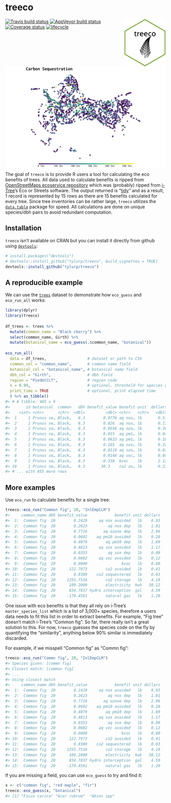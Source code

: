 treeco
================

<!-- README.md is generated from README.Rmd. Please edit that file -->

<img src="man/figures/logo.png" align="right" width=130 height=150/>

[![Travis build
status](https://travis-ci.org/tyluRp/treeco.svg?branch=master)](https://travis-ci.org/tyluRp/treeco)
[![AppVeyor build
status](https://ci.appveyor.com/api/projects/status/github/tyluRp/treeco?branch=master&svg=true)](https://ci.appveyor.com/project/tyluRp/treeco)
[![Coverage
status](https://codecov.io/gh/tyluRp/treeco/branch/master/graph/badge.svg)](https://codecov.io/github/tyluRp/treeco?branch=master)
[![lifecycle](https://img.shields.io/badge/lifecycle-experimental-orange.svg)](https://www.tidyverse.org/lifecycle/#experimental)

<img src="man/figures/co2_plot.png" align="center"/>

The goal of `treeco` is to provide R users a tool for calculating the
eco benefits of trees. All data used to calculate benefits is ripped
from [OpenStreetMaps ecoservice
repository](https://github.com/OpenTreeMap/otm-ecoservice) which was
(probably) ripped from [i-Tree](https://www.itreetools.org/)’s Eco or
Streets software. The output returned is
“[tidy](https://www.jstatsoft.org/article/view/v059i10)” and as a
result, 1 record is represented by 15 rows as there are 15 benefits
calculated for every tree. Since tree inventories can be rather large,
`treeco` utilizes the
[`data.table`](https://github.com/Rdatatable/data.table) package for
speed. All calculations are done on unique species/dbh pairs to avoid
redundant computation.

## Installation

`treeco` isn’t available on CRAN but you can install it directly from
github using [`devtools`](https://github.com/r-lib/devtools):

``` r
# install.packages("devtools")
# devtools::install_github("tylurp/treeco", build_vignettes = TRUE)
devtools::install_github("tylurp/treeco")
```

## A reproducible example

We can use the
[`trees`](https://stat.ethz.ch/R-manual/R-patched/library/datasets/html/trees.html)
dataset to demonstrate how `eco_guess` and `eco_run_all` works:

``` r
library(dplyr)
library(treeco)

df_trees <- trees %>% 
  mutate(common_name = "Black cherry") %>% 
  select(common_name, Girth) %>% 
  mutate(botanical_name = eco_guess(.$common_name, "botanical"))

eco_run_all(
  data = df_trees,                  # dataset or path to CSV
  common_col = "common_name",       # common name field
  botanical_col = "botanical_name", # botanical name field
  dbh_col = "Girth",                # dbh field
  region = "PiedmtCLT",             # region code
  n = 0.99,                         # optional, threshold for species guessing
  print_time = TRUE                 # optional, print elapsed time
  ) %>% as_tibble()
#> # A tibble: 465 x 9
#>       id botanical  common   dbh benefit_value benefit unit  dollars rn   
#>    <int> <chr>      <chr>  <dbl>         <dbl> <chr>   <chr>   <dbl> <chr>
#>  1     1 Prunus se… Black…   8.3        0.0776 aq nox… lb       0.51 1    
#>  2     1 Prunus se… Black…   8.3        0.026  aq nox… lb       0.17 1    
#>  3     1 Prunus se… Black…   8.3        0.0556 aq ozo… lb       0.36 1    
#>  4     1 Prunus se… Black…   8.3        0.015  aq pm1… lb       0.04 1    
#>  5     1 Prunus se… Black…   8.3        0.0633 aq pm1… lb       0.16 1    
#>  6     1 Prunus se… Black…   8.3        0.165  aq sox… lb       0.32 1    
#>  7     1 Prunus se… Black…   8.3        0.0119 aq sox… lb       0.02 1    
#>  8     1 Prunus se… Black…   8.3        0.0146 aq voc… lb       0.09 1    
#>  9     1 Prunus se… Black…   8.3       -0.338  bvoc    lb       2.12 1    
#> 10     1 Prunus se… Black…   8.3       30.3    co2 av… lb       0.23 1    
#> # ... with 455 more rows
```

## More examples

Use `eco_run` to calculate benefits for a single tree:

``` r
treeco::eco_run("Common fig", 20, "InlEmpCLM")
#>     common_name dbh benefit_value            benefit unit dollars
#>  1:  Common fig  20        0.2429     aq nox avoided   lb    0.93
#>  2:  Common fig  20        0.2623         aq nox dep   lb    1.01
#>  3:  Common fig  20        0.7716       aq ozone dep   lb    2.96
#>  4:  Common fig  20        0.0602    aq pm10 avoided   lb    0.28
#>  5:  Common fig  20        0.4079        aq pm10 dep   lb    1.89
#>  6:  Common fig  20        0.4813     aq sox avoided   lb    1.17
#>  7:  Common fig  20        0.0353         aq sox dep   lb    0.09
#>  8:  Common fig  20        0.0602     aq voc avoided   lb    0.12
#>  9:  Common fig  20        0.0000               bvoc   lb    0.00
#> 10:  Common fig  20      122.7973        co2 avoided   lb    0.41
#> 11:  Common fig  20        9.0389    co2 sequestered   lb    0.03
#> 12:  Common fig  20     1255.7516        co2 storage   lb    4.19
#> 13:  Common fig  20      189.2000        electricity  kwh   38.12
#> 14:  Common fig  20      834.7837 hydro interception  gal    4.59
#> 15:  Common fig  20     -179.4561        natural gas   lb    1.20
```

One issue with eco benefits is that they all rely on i-Tree’s
`master_species_list` which is a list of 3,000+ species, therefore a
users data needs to fit this list in order to extract benefits. For
example, “Fig tree” doesn’t match i-Tree’s “Common fig”. So far, there
really isn’t a great solution to this. For now, `treeco` guesses the
species code on the fly by quantifying the “similarity”, anything below
90% similar is immediately discarded.

For example, if we misspell “Common fig” as “Commn fig”:

``` r
treeco::eco_run("Commn fig", 20, "InlEmpCLM")
#> Species given: [commn fig]
#> Closest match: [common fig]
#> ...
#> Using closest match
#>     common_name dbh benefit_value            benefit unit dollars
#>  1:  Common fig  20        0.2429     aq nox avoided   lb    0.93
#>  2:  Common fig  20        0.2623         aq nox dep   lb    1.01
#>  3:  Common fig  20        0.7716       aq ozone dep   lb    2.96
#>  4:  Common fig  20        0.0602    aq pm10 avoided   lb    0.28
#>  5:  Common fig  20        0.4079        aq pm10 dep   lb    1.89
#>  6:  Common fig  20        0.4813     aq sox avoided   lb    1.17
#>  7:  Common fig  20        0.0353         aq sox dep   lb    0.09
#>  8:  Common fig  20        0.0602     aq voc avoided   lb    0.12
#>  9:  Common fig  20        0.0000               bvoc   lb    0.00
#> 10:  Common fig  20      122.7973        co2 avoided   lb    0.41
#> 11:  Common fig  20        9.0389    co2 sequestered   lb    0.03
#> 12:  Common fig  20     1255.7516        co2 storage   lb    4.19
#> 13:  Common fig  20      189.2000        electricity  kwh   38.12
#> 14:  Common fig  20      834.7837 hydro interception  gal    4.59
#> 15:  Common fig  20     -179.4561        natural gas   lb    1.20
```

If you are missing a field, you can use `eco_guess` to try and find it:

``` r
x <- c("common fig", "red maple", "fir")
treeco::eco_guess(x, "botanical")
#> [1] "Ficus carica" "Acer rubrum"  "Abies spp"
```
